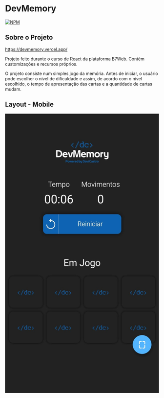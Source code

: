 # DevMemory

[![NPM](https://img.shields.io/npm/l/react)](https://github.com/DCastro2110/DevMemory/blob/master/LICENSE)

## Sobre o Projeto

<https://devmemory.vercel.app/>

Projeto feito durante o curso de React da plataforma B7Web. Contém customizações e recursos próprios.

O projeto consiste num simples jogo da memória. Antes de iniciar, o usuário pode escolher o nível de dificuldade e assim, de acordo com o nível escolhido, o tempo de apresentação das cartas e a quantidade de cartas mudam.

## Layout - Mobile

![Mobile 1](https://github.com/DCastro2110/assets/blob/master/raw/DevMemory/mobile2.png)
